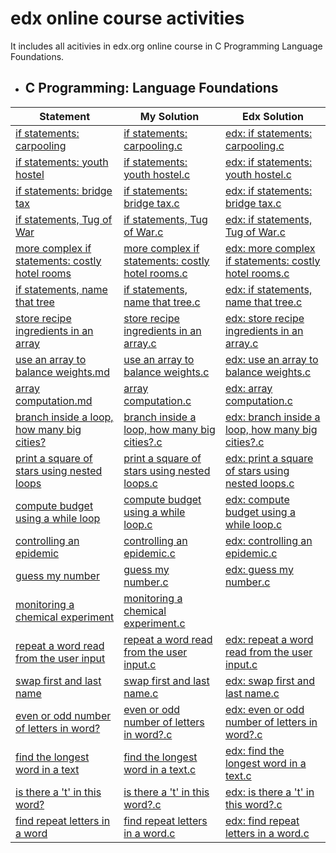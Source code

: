 # edx online course activities
It includes all acitivies in edx.org online course in C Programming Language Foundations.

  - ## C Programming: Language Foundations

| Statement| My Solution | Edx Solution |
|--|--|--|
| [if statements: carpooling](https://github.com/p3uj/edx---online-course-activities/blob/b0fb1c4eea420e6516a2fa757cb613f75e9c3ff2/if%20statements:%20carpooling.md)| [if statements: carpooling.c](https://github.com/p3uj/edx---online-course-activities/blob/8b0deee0a004e091725823f484dfc62cd1f4e730/if%20statements:%20carpooling.c)| [edx: if statements: carpooling.c](https://github.com/p3uj/edx---online-course-activities/blob/25b74c82c13a1554d568c8cc7a007fcfd57939ac/edx:%20if%20statements:%20carpooling.c)
| [if statements: youth hostel](https://github.com/p3uj/edx---online-course-activities/blob/7b716ad742ea08874c26e344f37f0e2b822aeb7b/if%20statements:%20youth%20hostel.md)| [if statements: youth hostel.c](https://github.com/p3uj/edx---online-course-activities/blob/93d29140e5c664a2995e587a0137166d0d9aa086/if%20statements:%20youth%20hostel.c)| [edx: if statements: youth hostel.c](https://github.com/p3uj/edx---online-course-activities/blob/275614f3d2ca2ecd9c99f746f4b64ba35c99fdfc/edx:%20if%20statements:%20youth%20hostel.c)
| [if statements: bridge tax](https://github.com/p3uj/edx---online-course-activities/blob/cf1e1bb3165fbdbe1891ef47fde7171eaf8ee731/if%20statements:%20bridge%20tax.md)| [if statements: bridge tax.c](https://github.com/p3uj/edx---online-course-activities/blob/c89eb09b729676201545629d1434e9aa3e4c88b2/if%20statements:%20bridge%20tax.c)| [edx: if statements: bridge tax.c](https://github.com/p3uj/edx---online-course-activities/blob/44edb6f812aa0379e434c1485398a097cb4817b3/edx:%20if%20statements:%20bridge%20tax.c)
| [if statements, Tug of War](https://github.com/p3uj/edx---online-course-activities/blob/fb2035fdafbc1940e385d425911997bc40f2c5ac/if%20statements,%20Tug%20of%20War.md)| [if statements, Tug of War.c](https://github.com/p3uj/edx---online-course-activities/blob/1080986c135b999cfcb477bc70bb7a9be6d43351/if%20statements,%20Tug%20of%20War.c)| [edx: if statements, Tug of War.c](https://github.com/p3uj/edx---online-course-activities/blob/95cbcc3907f8e3feb9ebc4a2f957bc278de4bb41/edx:%20if%20statements,%20Tug%20of%20War.c)
| [more complex if statements: costly hotel rooms](https://github.com/p3uj/edx---online-course-activities/blob/bd098a385a810717df444d0bf579385b90faf6cc/more%20complex%20if%20statements:%20costly%20hotel%20rooms.md)|[more complex if statements: costly hotel rooms.c](https://github.com/p3uj/edx---online-course-activities/blob/a7a378763f28067006c242047921c2b428b26701/more%20complex%20if%20statements:%20costly%20hotel%20rooms.c)| [edx: more complex if statements: costly hotel rooms.c](https://github.com/p3uj/edx---online-course-activities/blob/0da44f592c25753d60a63d95557c9e1ad20ae54b/edx:%20more%20complex%20if%20statements:%20costly%20hotel%20rooms.c)
| [if statements, name that tree](https://github.com/p3uj/edx---online-course-activities/blob/3d4ad84d31a3908c7def2e4fef5d9057807874aa/if%20statements,%20name%20that%20tree.md)| [if statements, name that tree.c](https://github.com/p3uj/edx---online-course-activities/blob/9c3e1485cbdb8c7c8c87683ebe33bcd51ca049ab/if%20statements,%20name%20that%20tree.c)| [edx: if statements, name that tree.c](https://github.com/p3uj/edx---online-course-activities/blob/0483037403dbb32288f203c377ae40a19f4b1675/edx:%20if%20statements,%20name%20that%20tree.c)
| [store recipe ingredients in an array](https://github.com/p3uj/edx---online-course-activities/blob/ca96d0d8742b5fe2259ee2e6d98a718c37e2d7d8/store%20recipe%20ingredients%20in%20an%20array.md)| [store recipe ingredients in an array.c](https://github.com/p3uj/edx---online-course-activities/blob/a524fe9d46e8e001e695fd97fe37bbcf5c6788e4/store%20recipe%20ingredients%20in%20an%20array.c)| [edx: store recipe ingredients in an array.c](https://github.com/p3uj/edx---online-course-activities/blob/1f333898b25ed26bc56c4eddc755bba3c4e83adf/edx:%20store%20recipe%20ingredients%20in%20an%20array.c)
| [use an array to balance weights.md](https://github.com/p3uj/edx---online-course-activities/blob/11f3465c4a0458cc59a9e07f429e63185f62ebf5/use%20an%20array%20to%20balance%20weights.md)| [use an array to balance weights.c](https://github.com/p3uj/edx---online-course-activities/blob/212963018fab1406a34675d8490b8c48b7dbaf7a/use%20an%20array%20to%20balance%20weights.c)| [edx: use an array to balance weights.c](https://github.com/p3uj/edx---online-course-activities/blob/ceb5195e28fec6dc3858cd8b31b798675d295e27/edx:%20use%20an%20array%20to%20balance%20weights.c)
| [array computation.md](https://github.com/p3uj/edx---online-course-activities/blob/600e0636de4871089c86ec458e23f90cad568c30/array%20computation.md)| [array computation.c](https://github.com/p3uj/edx---online-course-activities/blob/031b0837525ec1ed193173d51a11e9988917ff71/array%20computation.c)| [edx: array computation.c](https://github.com/p3uj/edx---online-course-activities/blob/6ac9f8e2a545b2e36536da2109e3882cfd5adfd1/edx:%20array%20computation.c)
| [branch inside a loop, how many big cities?](https://github.com/p3uj/edx---online-course-activities/blob/fa6ae2b6c3a40d824a9d7572820724db330ed631/branch%20inside%20a%20loop,%20how%20many%20big%20cities%3F.md)| [branch inside a loop, how many big cities?.c](https://github.com/p3uj/edx---online-course-activities/blob/fc29aed9aeaaa550bdaa7f07239d04cccd980a32/branch%20inside%20a%20loop,%20how%20many%20big%20cities%3F.c)| [edx: branch inside a loop, how many big cities?.c](https://github.com/p3uj/edx---online-course-activities/blob/638e52a1a721e4938b5a1aab7719fc87a37fb16d/edx:%20branch%20inside%20a%20loop,%20how%20many%20big%20cities%3F.c)
| [print a square of stars using nested loops](https://github.com/p3uj/edx---online-course-activities/blob/9025f48286aa6a142893ad7ca5af5e6d50eb0ade/print%20a%20square%20of%20stars%20using%20nested%20loops.md)| [print a square of stars using nested loops.c](https://github.com/p3uj/edx---online-course-activities/blob/2f804bd314d1a4ceb92e75f00a4e81ce0a674afe/print%20a%20square%20of%20stars%20using%20nested%20loops.c)| [edx: print a square of stars using nested loops.c](https://github.com/p3uj/edx---online-course-activities/blob/5bb4a3d2408a5be77dcb7fbe5f40ba0b4b108f9f/edx:%20print%20a%20square%20of%20stars%20using%20nested%20loops.c)
| [compute budget using a while loop](https://github.com/p3uj/edx---online-course-activities/blob/f19ff1d7ecb8c24bd25b16e885dbe0d016c4054a/compute%20budget%20using%20a%20while%20loop.md)| [compute budget using a while loop.c](https://github.com/p3uj/edx---online-course-activities/blob/71e0d277f53eb7bb0f19cf8a065fccaf3eda26ec/compute%20budget%20using%20a%20while%20loop.c)| [edx: compute budget using a while loop.c](https://github.com/p3uj/edx---online-course-activities/blob/bf117ba44c68d3c27c5bc43087156528201f53c1/edx:%20compute%20budget%20using%20a%20while%20loop.c)
| [controlling an epidemic](https://github.com/p3uj/edx---online-course-activities/blob/a6c757a7c5130f66686bad63396179942e4fa382/controlling%20an%20epidemic.md)| [controlling an epidemic.c](https://github.com/p3uj/edx---online-course-activities/blob/965a97c33be16662f056b556b03dd96adce3b709/controlling%20an%20epidemic.c)| [edx: controlling an epidemic.c](https://github.com/p3uj/edx---online-course-activities/blob/9a1ea588e14f10b9bf809811fb88a67c115cbd18/edx:%20controlling%20an%20epidemic.c)
| [guess my number](https://github.com/p3uj/edx---online-course-activities/blob/554c35c4e0f6ac3c8c576954299d859b950d680e/guess%20my%20number.md)| [guess my number.c](https://github.com/p3uj/edx---online-course-activities/blob/6f6128106a1fdcbe7ba87e4ec3692f99134e9c6c/guess%20my%20number.c)| [edx: guess my number.c](https://github.com/p3uj/edx---online-course-activities/blob/a5770a324a33520c00df50af0d342d8a65bc2016/edx:%20guess%20my%20number.c)
| [monitoring a chemical experiment](https://github.com/p3uj/edx---online-course-activities/blob/d57e6af029c16407683b9f4cf196d8c51ba0d50a/monitoring%20a%20chemical%20experiment.md)| [monitoring a chemical experiment.c](https://github.com/p3uj/edx---online-course-activities/blob/0bef4baf3b52ea13aff9154b3b7115a29e6d4bb9/monitoring%20a%20chemical%20experiment.c)| []()
| [repeat a word read from the user input](https://github.com/p3uj/edx---online-course-activities/blob/7fff73026c1ceae11296e4f69152c7ac577eb24f/repeat%20a%20word%20read%20from%20the%20user%20input.md)| [repeat a word read from the user input.c](https://github.com/p3uj/edx---online-course-activities/blob/228cf83505d90affebc0b43de135965466bc9884/repeat%20a%20word%20read%20from%20the%20user%20input.c)| [edx: repeat a word read from the user input.c](https://github.com/p3uj/edx---online-course-activities/blob/7babc39714e3b2e1c5551ab87cf566b4874160c7/edx:%20repeat%20a%20word%20read%20from%20the%20user%20input.c)
| [swap first and last name](https://github.com/p3uj/edx---online-course-activities/blob/155f58f4b6d99294af45f27467ea56690d7e8892/swap%20first%20and%20last%20name.md)| [swap first and last name.c](https://github.com/p3uj/edx---online-course-activities/blob/82b9e5edd8353d9bb523cf4cdfd7d485b3a519a6/swap%20first%20and%20last%20name.c)| [edx: swap first and last name.c](https://github.com/p3uj/edx---online-course-activities/blob/5a37a317fed18d077887a5337e3fa7d06b96e6a0/edx:%20swap%20first%20and%20last%20name.c)
| [even or odd number of letters in word?](https://github.com/p3uj/edx---online-course-activities/blob/4779a6d2ae85cbf32bf757ab64a47de25d07ab0a/even%20or%20odd%20number%20of%20letters%20in%20word%3F.md)| [even or odd number of letters in word?.c](https://github.com/p3uj/edx---online-course-activities/blob/b3d518ad1f27720e1064486e68471634398978ad/even%20or%20odd%20number%20of%20letters%20in%20word%3F.c)| [edx: even or odd number of letters in word?.c](https://github.com/p3uj/edx---online-course-activities/blob/48cf0e8ab86a7ead77aa4e123fd74dc2e6920bbd/edx:%20even%20or%20odd%20number%20of%20letters%20in%20word%3F.c)
| [find the longest word in a text](https://github.com/p3uj/edx---online-course-activities/blob/121120c7a09ceab75acc23a62313e84f29aa5c0d/find%20the%20longest%20word%20in%20a%20text.md)| [find the longest word in a text.c](https://github.com/p3uj/edx---online-course-activities/blob/1eca151853ad4fb170f6d8d5d285e2414936ab8d/find%20the%20longest%20word%20in%20a%20text.c)| [edx: find the longest word in a text.c](https://github.com/p3uj/edx---online-course-activities/blob/eb95a89c16ca01c8090de92362176ac91256b3b5/edx:%20find%20the%20longest%20word%20in%20a%20text.c)
| [is there a 't' in this word?](https://github.com/p3uj/edx---online-course-activities/blob/08994eb2aec9d7f3774320073fb1cb9de1d9b341/is%20there%20a%20't'%20in%20this%20word%3F.md)| [is there a 't' in this word?.c](https://github.com/p3uj/edx---online-course-activities/blob/805150470e02e54c7ad9a1ded5acd4c37f58c629/is%20there%20a%20't'%20in%20this%20word%3F.c)| [edx: is there a 't' in this word?.c](https://github.com/p3uj/edx---online-course-activities/blob/bc99f67637919894786536163eff71afd76ebd82/edx:%20is%20there%20a%20't'%20in%20this%20word%3F.c)
|[find repeat letters in a word](https://github.com/p3uj/edx---online-course-activities/blob/c494ef1aa438fd962dcc8b8cfa1bfe3eec5ca6e8/find%20repeat%20letters%20in%20a%20word.md)| [find repeat letters in a word.c](https://github.com/p3uj/edx---online-course-activities/blob/a7157fe7063f94bf4b246d5a6022c62f6309f058/find%20repeat%20letters%20in%20a%20word.c)| [edx: find repeat letters in a word.c](https://github.com/p3uj/edx---online-course-activities/blob/cbc7e51bb66b58bf9bce81a59c4d492387d6a947/edx:%20find%20repeat%20letters%20in%20a%20word.c)
